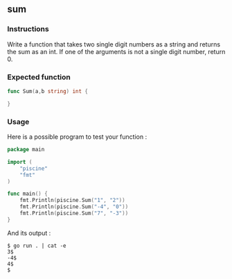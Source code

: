 ## sum

### Instructions

Write a function that takes two single digit numbers as a string and returns the sum as an int. If one of the arguments is not a single digit number, return 0.

### Expected function

```go
func Sum(a,b string) int {

}
```

### Usage

Here is a possible program to test your function :

```go
package main

import (
    "piscine"
    "fmt"
)

func main() {
	fmt.Println(piscine.Sum("1", "2"))
	fmt.Println(piscine.Sum("-4", "0"))
	fmt.Println(piscine.Sum("7", "-3"))
}
```

And its output :

```console
$ go run . | cat -e
3$
-4$
4$
$
```
